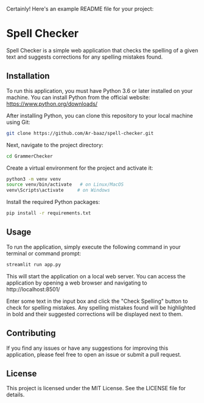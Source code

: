 Certainly! Here's an example README file for your project:

# Spell Checker

Spell Checker is a simple web application that checks the spelling of a given text and suggests corrections for any spelling mistakes found.

## Installation

To run this application, you must have Python 3.6 or later installed on your machine. You can install Python from the official website: https://www.python.org/downloads/

After installing Python, you can clone this repository to your local machine using Git:

```bash
git clone https://github.com/Ar-baaz/spell-checker.git
```

Next, navigate to the project directory:

```bash
cd GrammerChecker
```

Create a virtual environment for the project and activate it:

```bash
python3 -m venv venv
source venv/bin/activate   # on Linux/MacOS
venv\Scripts\activate     # on Windows
```

Install the required Python packages:

```bash
pip install -r requirements.txt
```

## Usage

To run the application, simply execute the following command in your terminal or command prompt:

```bash
streamlit run app.py
```

This will start the application on a local web server. You can access the application by opening a web browser and navigating to http://localhost:8501/

Enter some text in the input box and click the "Check Spelling" button to check for spelling mistakes. Any spelling mistakes found will be highlighted in bold and their suggested corrections will be displayed next to them.

## Contributing

If you find any issues or have any suggestions for improving this application, please feel free to open an issue or submit a pull request.

## License

This project is licensed under the MIT License. See the LICENSE file for details.
